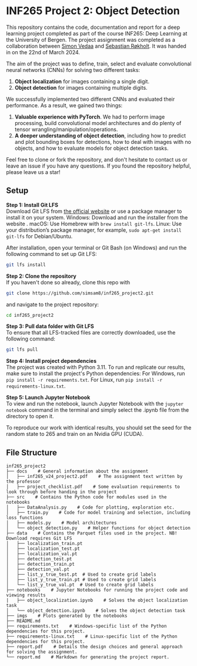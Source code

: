 # INF265 Project 2: Object Detection

This repository contains the code, documentation and report for a deep learning project completed as part of the course INF265: Deep Learning at the University of Bergen. 
The project assignment was completed as a collaboration between [Simon Vedaa](https://github.com/simsam8) and [Sebastian Røkholt](https://github.com/SebastianRokholt). It was handed in on the 22nd of March 2024. 

The aim of the project was to define, train, select and evaluate convolutional neural networks (CNNs) for solving two different tasks: </br> 
1. **Object localization** for images containing a single digit.
2. **Object detection** for images containing multiple digits.

We successfully implemented two different CNNs and evaluated their performance. As a result, we gained two things: 
  1. **Valuable experience with PyTorch**. We had to perform image processing, build convolutional model architectures and do plenty of tensor wrangling/manipulation/operations. 
  2. **A deeper understanding of object detection**, including how to predict and plot bounding boxes for detections, how to deal with images with no objects, and how to evaluate models for object detection tasks.

Feel free to clone or fork the repository, and don't hesitate to contact us or leave an issue if you have any questions. 
If you found the repository helpful, please leave us a star! 

## Setup

**Step 1: Install Git LFS**</br>
Download Git LFS from [the official website](https://git-lfs.com/) or use a package manager to install it on your system.
    Windows: Download and run the installer from the website .
    macOS: Use Homebrew with `brew install git-lfs`.
    Linux: Use your distribution’s package manager, for example, `sudo apt-get install git-lfs` for Debian/Ubuntu.

After installation, open your terminal or Git Bash (on Windows) and run the following command to set up Git LFS:
```bash 
git lfs install 
```

**Step 2: Clone the repository**</br>
If you haven't done so already, clone this repo with
```bash
git clone https://github.com/simsam8/inf265_project2.git
```
and navigate to the project repository: 
```bash
cd inf265_project2
```

**Step 3: Pull data folder with Git LFS**</br>
To ensure that all LFS-tracked files are correctly downloaded, use the following command:
```bash
git lfs pull
```

**Step 4: Install project dependencies**</br>
The project was created with Python 3.11. To run and replicate our results, make sure to install the project's Python dependencies:
For Windows, run `pip install -r requirements.txt`.
For Linux, run `pip install -r requirements-linux.txt`.


**Step 5: Launch Jupyter Notebook**</br>
To view and run the notebook, launch Jupyter Notebook with the `jupyter notebook` command in the terminal and simply select the .ipynb file from the directory to open it.

To reproduce our work with identical results, you should set the seed for the random state to 265 and train on an Nvidia GPU (CUDA).

## File Structure

```
inf265_project2
├── docs    # General information about the assignment
│   ├── inf265_v24_project2.pdf    # The assignment text written by the professor
│   ├── project_checklist.pdf    # Some evaluation requirements to look through before handing in the project
├── src    # Contains the Python code for modules used in the notebooks
│   ├── DataAnalysis.py    # Code for plotting, exploration etc. 
│   ├── train.py    # Code for model training and selection, including loss functions
│   ├── models.py    # Model architectures
│   └── object_detection.py    # Helper functions for object detection
├── data    # Contains the Parquet files used in the project. NB! Download requires Git LFS
│   ├── localization_train.pt
│   ├── localization_test.pt
│   ├── localization_val.pt
│   ├── detection_test.pt
│   ├── detection_train.pt
│   ├── detection_val.pt
│   ├── list_y_true_test.pt  # Used to create grid labels
│   ├── list_y_true_train.pt # Used to create grid labels
│   └── list_y_true_val.pt  # Used to create grid labels
├── notebooks    # Jupyter Notebooks for running the project code and viewing results
|   ├── object_localization.ipynb    # Solves the object localization task
│   └── object_detection.ipynb    # Solves the object detection task
├── imgs    # Plots generated by the notebooks
├── README.md 
├── requirements.txt    # Windows-specific list of the Python dependencies for this project. 
├── requirements-linux.txt    # Linux-specific list of the Python dependencies for this project. 
├── report.pdf    # Details the design choices and general approach for solving the assignment.
└── report.md    # Markdown for generating the project report.
```
